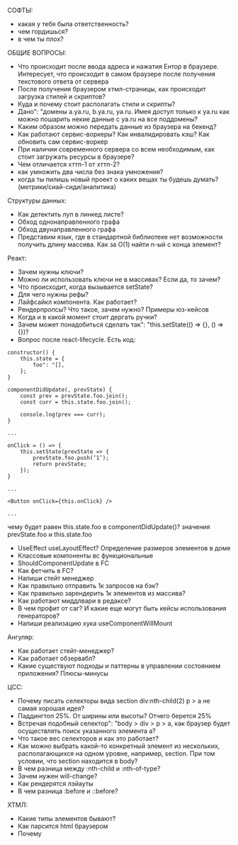 СОФТЫ:
- какая у тебя была ответственность?
- чем гордишься?
- в чем ты плох?

ОБЩИЕ ВОПРОСЫ:
- Что происходит после ввода адреса и нажатия Ентор в браузере. Интересует, что происходит в самом браузере после получения текстового ответа от сервера
- После получения браузером хтмл-страницы, как происходит загрузка стилей и скриптов?
- Куда и почему стоит располагать стили и скрипты?
- Дано": "домены a.ya.ru, b.ya.ru, ya.ru. Имея доступ только к ya.ru как можно пошарить некие данные с ya.ru на все поддомены?
- Каким образом можно передать данные из браузера на бекенд?
- Как работают сервис-воркеры? Как инвалидировать кэш? Как обновить сам сервис-воркер 
- При наличии современного сервера со всем необходимым, как стоит загружать ресурсы в браузере? 
- Чем отличается хттп-1 от хттп-2?
- как умножить два числа без знака умножения?
- когда ты пилишь новый проект о каких вещах ты будешь думать? (метрики/сиай-сиди/аналитика)

Структуры данных:
- Как детектить луп в линкед листе? 
- Обход однонаправленного графа
- Обход двунаправленного графа
- Представим язык, где в стандартной библиотеке нет возможности получить длину массива. Как за О(1) найти n-ый с конца элемент?

Реакт:
- Зачем нужны ключи?
- Можно ли использовать ключи не в массивах? Если да, то зачем?
- Что происходит, когда вызывается setState?
- Для чего нужны рефы?
- Лайфсайкл компонента. Как работает?
- Рендерпропсы? Что такое, зачем нужно? Примеры юз-кейсов
- Когда и в какой момент стоит дергать ручки?
- Зачем может понадобиться сделать так": "this.setState(() => {}, () => {})?
- Вопрос после react-lifecycle. Есть код:
```
constructor() {
	this.state = { 
		foo": "[],
	};	
}

componentDidUpdate(, prevState) {
	const prev = prevState.foo.join();
	const curr = this.state.foo.join();

	console.log(prev === curr);
}

...

onClick = () => {
	this.setState(prevState => { 
		prevState.foo.push(‘1’);
		return prevState;
	});
}

...

<Button onClick={this.onClick} />

...

```
чему будет равен this.state.foo в 
componentDidUpdate()? 
значения prevState.foo и this.state.foo

- UseEffect useLayoutEffect? Определение размеров элементов в доме
- Классовые компоненты вс функциональные
- ShouldComponentUpdate в FC
- Как фетчить в FC? 
- Напиши стейт менеджер
- Как правильно отправить 1к запросов на бэк?
- Как правильно зарендерить 1к элементов из массива?
- Как работают миддлвари в редаксе?
- В чем профит от саг? И какие еще могут быть кейсы использования генераторов? 
- Напиши реализацию хука useComponentWillMount


Ангуляр:
- Как работает стейт-менеджер?
- Как работает обзервабл?
- Какие существуют подходы и паттерны в управлении состоянием приложения? Плюсы-минусы

ЦСС:
- Почему писать селекторы вида section div:nth-child(2) p > a не самая хорошая идея?
- Паддингтоп 25%. От ширины или высоты? Отчего берется 25%
- Встречая подобный селектор": "body > div > p > a, как браузер будет осуществлять поиск указанного элемента a?
- Что такое вес селекторов и как это работает?
- Как можно выбрать какой-то конкретный элемент из нескольких, располагающихся на одном уровне, например, section. При том условии, что section находится в body?
- В чем разница между :nth-child и :nth-of-type?
- Зачем нужен will-change?
- Как рендерятся лэйауты
- В чем разница :before и ::before?

ХТМЛ:
- Какие типы элементов бывают?
- Как парсится html браузером
- Почему <script> перед </body>
- Если есть некая картинка, например, размером 2000х2000, которая должна на больших разрешениях экрана отображаться в хорошем качестве, как избежать нагрузку клиента на мобильных устройствах?
- Для чего нужно задумываться о доступности в вебе? По чему нельзя просто все верстать дивами?
- Как можно подключить скрипты на странице? Чем отличается <script async>, <script> и <script defer>?

ТАЙПСКРИПТ:
- зачем нужны енумы?
- Как сделать енум на ванильном джсе? (IIFE вс Object.freeze + Symbol)
- ReturnType<T>
- Лукап тэйблы с дженериками (Record<some, thing>)
- Бэк ждет данные вида:
	interface User {
		name": "string;
		money": "{
			count": "number;
		};
		books": "[{
			name": "string;
			id": "string;
		}];
	}

Данные собираются по частям из разных мест стора. Как правильно собрать и описать типы данных?

- как избежать ошибки в тсе:

class Plusser {
	private counter = 10;
	add = (number) => this.counter + number;
}

const plusser = new Plusser();
plusser.add(5);
plusser.add({ count": "10 });

- перегрузка функций:

function concat(x": "string, y": "string)": "string;
function concat(x": "number, y": "number)": "number;


есть функция, надо чтобы она принимала в себя x или y типа стринг и стринг или инт и инт
function concat(x, y) {
	return `${x} is X, ${y} is Y`;
}


ДАБАСКРИПТ:
- что такое декораторы и зачем они нужны?

- class Foo {}
Чем отличается public от private и от static? зачем нужен static?

- Параллельные запросы + обновление токена
- Как в массиве оставить только true или false значения? const dirty = [false, true, false, true]
- Типы данных в джсе -> ссылочные и передаваемые по значению -> память
- Фанкшен декларейшен вс фанкшен экспрешен
- Как сделать копию объекта?
- Зачем нужен Object.freeze?
- Хранение в памяти": "в стеке и куче
- Есть объект": "const a = {a": "1, b": "{c": "1, e": "2}}; Каким образом можно проитерироваться по ключам? Если Object.keys, то каким образом можно сделать свойство a.locked = ‘123’, которое бы не попало в Object.keys?
- Дескрипторы пропертей
- Как сделать объект без прототипа и зачем это нужно?
- const a = Object.create({ foo": "1 }); a.foo = 2; delete a.foo; console.log(a.foo);
- Что такое замыкание?
- Как работают классы в джсе
- Как сделать:var a = new Calc(100);a.minus(5).plus(1).result // 96
- Что такое каррирование? И чем оно отличается от частичного применения?
- Как написать функцию foo(1)(2)(3)()? И как написать так? foo(1, 2, 3, ..., n)?
- Как работает this? 
- Что выведется? console.log(‘1’); setTimeout(() => { console.log(‘2’) }, 0); console.log(‘3’);
- Что такое event loop? Как работает и зачем нужен?
- [1,6,3,5,4,2] - найти отсутствующее значение
- Чем отличается undefined, null и void. OLDFAG mode: "оверрайд undefined в es3-".
- Зачем юз стрикт?
- Удаление элемента из массива и зачем нам Reflect?
- Символы - юзкейсы?
- Прокси - юзкейсы? Как сделать мемоизацию через прокси?
- Слабосвязанные типы - викмап/виксет? В чем отличие между мапами/сетами?
- Как реализовать кортеж?
- Есть массив:
[
	{ 
		date": "%unix ts%, 
		name": "'name one' 
	}, 
	{ 
		date": "%unix ts%, 
		name": "'name two' 
	}, 
	{ 
		date": "%unix ts%, 
		name": "'name three' 
	}, 
	...,
	n,
]

Хочется выводить с разделением по датам
	Сегодня:
	- name
	- name
	…

	Завтра:
	- name
	- name
	…

	DD.MM.YYYY:
	- name
	- name

НОДА:
- Что такое микротаски и зачем нужен process.nextTick?
- Как работает ивентлуп в ноде и есть ли отличия от браузера?
- Как ходить в бд с ноды? Бест практисес для похода в стораджи? 

- Чем собирать метрики?
- Архитектура приложений и протекание абстракций
- Как жить с цпу хэви ф-ями? (гринтреды вс ос треды)
- В чем разница между форком, экзеком и воркерами



(function() { console.log(this); })();

// ----------------------------------------------

typeof typeof null;

// ----------------------------------------------

console.log(4 + 3 + 2 + "1");
console.log(1 < 2 < 3);
console.log(3 > 2 > 1);

// ----------------------------------------------

const a = [1,2,3,4];

const duplicate = (array) => {
}

duplicate(a); // [1,2,3,4,1,2,3,4];

// ----------------------------------------------

const b = [1,2,3];
const c = [4,5,6];

Array.prototype.push.apply(b, c);

console.log(b);
console.log(c);

// ----------------------------------------------

const isPalindrome = (a) => {
}

console.log(isPalindrome("level")); // true
console.log(isPalindrome("A car, a man, a maraca")); // true

// ----------------------------------------------

const a = { a": "1, b": "{ c": "1, e": "2 }};
const b = 

b.b.c = 100500;

// ----------------------------------------------

const a = Object.create({ foo: "1" });
a.foo = 2;
delete a.foo;
console.log(a.foo);

// ----------------------------------------------

cons bind = (fn, ctx) => {

}
// ----------------------------------------------

...
useEffect(() => {

}, [props.foo]);


...

return (
    <div />
);

// ----------------------------------------------

function add(a:string, b:string):string;

function add(a:number, b:number)": "number;

function add(a": "any, b:any)": "any {
    return a + b;
}



function add(x, y) {
    return x + y;
}

add(1, 2); //3
add("1", "2"); //12

// ----------------------------------------------

придумай чо-нить про цепочку промисов с возвратом

// ----------------------------------------------

import { useEffect, useRef } from 'react';

export const usePreviousValue = <T>(value: T): T | null => {
  const ref = useRef<T | null>(null);

  useEffect(() => {
    ref.current = value;
  });

  return ref.current;
};

// ----------------------------------------------

обработка запросов и ошибок в частности? проблема с отстствием типизации реджектов в промисах?

